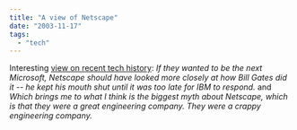 ```yaml
---
title: "A view of Netscape"
date: "2003-11-17"
tags: 
  - "tech"
---
```


Interesting [view on recent tech history](http://www.corante.com/bottomline/archives/000618.html): _If they wanted to be the next Microsoft, Netscape should have looked more closely at how Bill Gates did it -- he kept his mouth shut until it was too late for IBM to respond._ and _Which brings me to what I think is the biggest myth about Netscape, which is that they were a great engineering company. They were a crappy engineering company._

